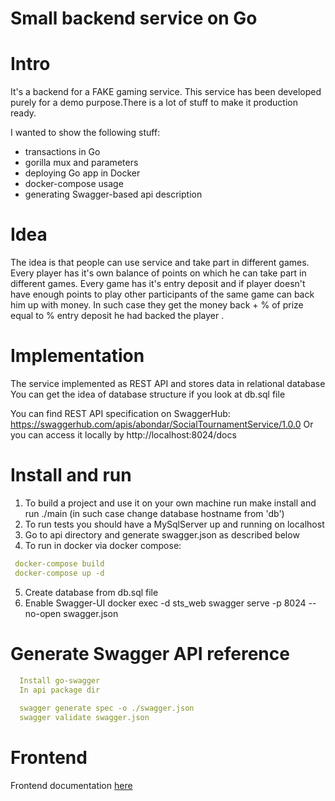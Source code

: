 # Small backend service on Go

# Intro
It's a backend for a FAKE gaming service.
This service has been developed purely for a demo purpose.There is a lot of stuff to make it production ready.

I wanted to show the following stuff:
 - transactions in Go
 - gorilla mux and parameters
 - deploying Go app in Docker
 - docker-compose usage
 - generating Swagger-based api description

# Idea

The idea is that people can use service and take part in different games. Every player has it's own balance of points 
on which he can take part in different games. 
Every game has it's entry deposit and if player doesn't have enough points to play 
other participants of the same game can back him up with money. 
In such case they get the money back + % of prize equal to 
% entry deposit he had backed the player .


# Implementation

The service implemented as REST API and stores data in relational database
You can get the idea of database structure if you look at db.sql file

You can find REST API specification on SwaggerHub:
https://swaggerhub.com/apis/abondar/SocialTournamentService/1.0.0
Or you can access it locally by http://localhost:8024/docs

# Install and run

1) To build a project and use it on your own machine run make install and run ./main (in such case change database hostname from 'db')
2) To run tests you should have a MySqlServer up and running on localhost
3) Go to api directory and generate swagger.json as described below
4) To run in docker via docker compose:
  ```yaml
   docker-compose build
   docker-compose up -d
  ```
5) Create database from db.sql file
6) Enable Swagger-UI  docker exec -d sts_web swagger serve -p 8024 --no-open swagger.json
 
# Generate Swagger API reference
```yaml
  Install go-swagger
  In api package dir
    
  swagger generate spec -o ./swagger.json
  swagger validate swagger.json
```
# Frontend
Frontend documentation [here](sts_frontend/README.md) 
